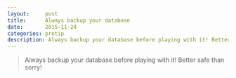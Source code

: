 ```yaml
---
layout:     post
title:      Always backup your database
date:       2015-11-24
categories: protip
description: Always backup your database before playing with it! Better safe than sorry!
---
```


> Always backup your database before playing with it! Better safe than sorry!
